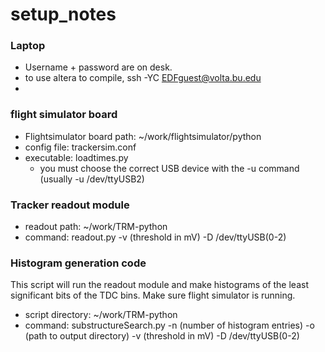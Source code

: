 # setup_notes
### Laptop
 * Username + password are on desk.
 * to use altera to compile, ssh -YC EDFguest@volta.bu.edu
*

### flight simulator board
 * Flightsimulator board path: ~/work/flightsimulator/python
 * config file: trackersim.conf
 * executable: loadtimes.py
   * you must choose the correct USB device with the -u command (usually -u /dev/ttyUSB2)

### Tracker readout module
 * readout path: ~/work/TRM-python
 * command: readout.py -v (threshold in mV) -D /dev/ttyUSB(0-2)

### Histogram generation code
This script will run the readout module and make histograms of the least significant bits of the TDC bins.  Make sure flight simulator is running.
 * script directory: ~/work/TRM-python
 * command: substructureSearch.py -n (number of histogram entries) -o (path to output directory) -v (threshold in mV) -D /dev/ttyUSB(0-2)
